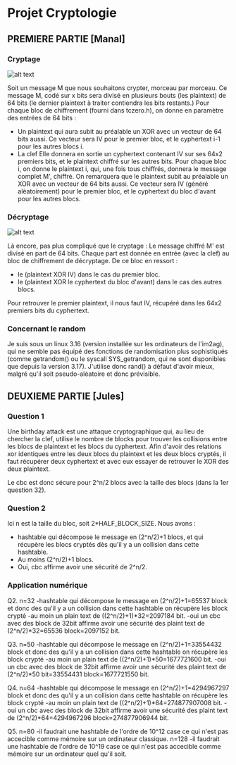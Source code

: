 # Projet Cryptologie

## PREMIERE PARTIE [Manal]
### Cryptage

![alt text](https://upload.wikimedia.org/wikipedia/commons/thumb/8/80/CBC_encryption.svg/601px-CBC_encryption.svg.png "Cryptage par CBC")

Soit un message M que nous souhaitons crypter, morceau par morceau. Ce message M, codé sur x bits sera divisé en plusieurs bouts (les plaintext) de 64 bits (le dernier plaintext à traiter contiendra les bits restants.) Pour chaque bloc de chiffrement (fourni dans tczero.h), on donne en paramètre des entrées de 64 bits : 
- Un plaintext qui aura subit au préalable un XOR avec un vecteur de 64 bits aussi. Ce vecteur sera IV pour le premier bloc, et le cyphertext i-1 pour les autres blocs i.
- La clef
Elle donnera en sortie un cyphertext contenant IV sur ses 64x2 premiers bits, et le plaintext chiffré sur les autres bits. Pour chaque bloc i, on donne le plaintext i, qui, une fois tous chiffrés, donnera le message complet M', chiffré. On remarquera que le plaintext subit au préalable un XOR avec un vecteur de 64 bits aussi. Ce vecteur sera IV (généré aléatoirement) pour le premier bloc, et le cyphertext du bloc d'avant pour les autres blocs.


### Décryptage

![alt text](https://upload.wikimedia.org/wikipedia/commons/thumb/2/2a/CBC_decryption.svg/601px-CBC_decryption.svg.png "Cryptage par CBC")

Là encore, pas plus compliqué que le cryptage : Le message chiffré M' est divisé en part de 64 bits. Chaque part est donnée en entrée (avec la clef) au bloc de chiffrement de décryptage. De ce bloc en ressort :
- le (plaintext XOR IV) dans le cas du premier bloc.
- le (plaintext XOR le cyphertext du bloc d'avant) dans le cas des autres blocs.

Pour retrouver le premier plaintext, il nous faut IV, récupéré dans les 64x2 premiers bits du cyphertext.

### Concernant le random
Je suis sous un linux 3.16 (version installée sur les ordinateurs de l'im2ag), qui ne semble pas équipé des fonctions de randomisation plus sophistiqués (comme getrandom() ou le syscall SYS_getrandom, qui ne sont disponibles que depuis la version 3.17). J'utilise donc rand() à défaut d'avoir mieux, malgré qu'il soit pseudo-aléatoire et donc prévisible. 

## DEUXIEME PARTIE [Jules]
### Question 1
Une birthday attack est une attaque cryptographique qui, au lieu de chercher la clef, utilise le nombre de blocks pour trouver les collisions entre les blocs de plaintext et les blocs du cyphertext. Afin d'avoir des relations xor identiques entre les deux blocs du plaintext et les deux blocs cryptés, il faut récupérer deux cyphertext et avec eux essayer de retrouver le XOR des deux plaintext.

Le cbc est donc sécure pour 2^n/2 blocs avec la taille des blocs (dans la 1er question 32).

### Question 2
Ici n est la taille du bloc, soit 2*HALF_BLOCK_SIZE. Nous avons :
- hashtable qui décompose le message en (2^n/2)+1 blocs, et qui récupère les blocs cryptés dès qu'il y a un collision dans cette hashtable.
- Au moins (2^n/2)+1 blocs.
- Oui, cbc affirme avoir une sécurité de 2^n/2.

### Application numérique
Q2. n=32
	-hashtable qui décompose le message en (2^n/2)+1=65537 block et donc des qu'il y a un collision dans cette hashtable on récupère les block crypté
	-au moin un plain text de ((2^n/2)+1)*32=2097184 bit.
	-oui un cbc avec des block de 32bit affirme avoir une sécurité des plaint text de (2^n/2)*32=65536 block=2097152 bit.

Q3. n=50
	-hashtable qui décompose le message en (2^n/2)+1=33554432 block et donc des qu'il y a un collision dans cette hashtable on récupère les block crypté
	-au moin un plain text de ((2^n/2)+1)*50=1677721600 bit.
	-oui un cbc avec des block de 32bit affirme avoir une sécurité des plaint text de (2^n/2)*50 bit=33554431 block=1677721550 bit.

Q4. n=64
	-hashtable qui décompose le message en (2^n/2)+1=4294967297 block et donc des qu'il y a un collision dans cette hashtable on récupère les block crypté
	-au moin un plain text de ((2^n/2)+1)*64=274877907008 bit.
	-oui un cbc avec des block de 32bit affirme avoir une sécurité des plaint text de (2^n/2)*64=4294967296 block=274877906944 bit.

Q5. n=80
	-il faudrait une hashtable de l'ordre de 10^12 case ce qui n'est pas accecible comme mémoire sur un ordinateur classique.
	n=128
	-il faudrait une hashtable de l'ordre de 10^19 case ce qui n'est pas accecible comme mémoire sur un ordinateur quel qu'il soit.





